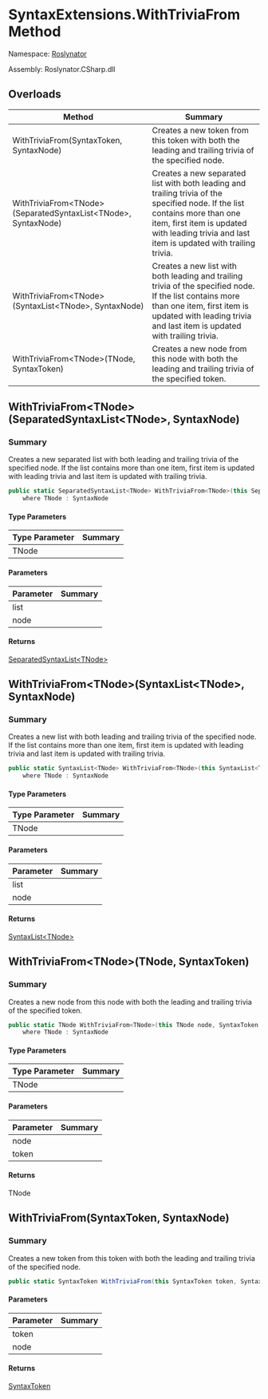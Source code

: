 # SyntaxExtensions\.WithTriviaFrom Method

Namespace: [Roslynator](../../README.md)

Assembly: Roslynator\.CSharp\.dll

## Overloads

| Method | Summary |
| ------ | ------- |
| WithTriviaFrom\(SyntaxToken, SyntaxNode\) | Creates a new token from this token with both the leading and trailing trivia of the specified node\. |
| WithTriviaFrom\<TNode>\(SeparatedSyntaxList\<TNode>, SyntaxNode\) | Creates a new separated list with both leading and trailing trivia of the specified node\. If the list contains more than one item, first item is updated with leading trivia and last item is updated with trailing trivia\. |
| WithTriviaFrom\<TNode>\(SyntaxList\<TNode>, SyntaxNode\) | Creates a new list with both leading and trailing trivia of the specified node\. If the list contains more than one item, first item is updated with leading trivia and last item is updated with trailing trivia\. |
| WithTriviaFrom\<TNode>\(TNode, SyntaxToken\) | Creates a new node from this node with both the leading and trailing trivia of the specified token\. |

## WithTriviaFrom\<TNode>\(SeparatedSyntaxList\<TNode>, SyntaxNode\)

### Summary

Creates a new separated list with both leading and trailing trivia of the specified node\.
If the list contains more than one item, first item is updated with leading trivia and last item is updated with trailing trivia\.

```csharp
public static SeparatedSyntaxList<TNode> WithTriviaFrom<TNode>(this SeparatedSyntaxList<TNode> list, SyntaxNode node) 
    where TNode : SyntaxNode
```

#### Type Parameters

| Type Parameter | Summary |
| -------------- | ------- |
| TNode | |

#### Parameters

| Parameter | Summary |
| --------- | ------- |
| list | |
| node | |

#### Returns

[SeparatedSyntaxList\<TNode>](https://docs.microsoft.com/en-us/dotnet/api/microsoft.codeanalysis.separatedsyntaxlist-1)




## WithTriviaFrom\<TNode>\(SyntaxList\<TNode>, SyntaxNode\)

### Summary

Creates a new list with both leading and trailing trivia of the specified node\.
If the list contains more than one item, first item is updated with leading trivia and last item is updated with trailing trivia\.

```csharp
public static SyntaxList<TNode> WithTriviaFrom<TNode>(this SyntaxList<TNode> list, SyntaxNode node) 
    where TNode : SyntaxNode
```

#### Type Parameters

| Type Parameter | Summary |
| -------------- | ------- |
| TNode | |

#### Parameters

| Parameter | Summary |
| --------- | ------- |
| list | |
| node | |

#### Returns

[SyntaxList\<TNode>](https://docs.microsoft.com/en-us/dotnet/api/microsoft.codeanalysis.syntaxlist-1)




## WithTriviaFrom\<TNode>\(TNode, SyntaxToken\)

### Summary

Creates a new node from this node with both the leading and trailing trivia of the specified token\.

```csharp
public static TNode WithTriviaFrom<TNode>(this TNode node, SyntaxToken token) 
    where TNode : SyntaxNode
```

#### Type Parameters

| Type Parameter | Summary |
| -------------- | ------- |
| TNode | |

#### Parameters

| Parameter | Summary |
| --------- | ------- |
| node | |
| token | |

#### Returns

TNode




## WithTriviaFrom\(SyntaxToken, SyntaxNode\)

### Summary

Creates a new token from this token with both the leading and trailing trivia of the specified node\.

```csharp
public static SyntaxToken WithTriviaFrom(this SyntaxToken token, SyntaxNode node)
```

#### Parameters

| Parameter | Summary |
| --------- | ------- |
| token | |
| node | |

#### Returns

[SyntaxToken](https://docs.microsoft.com/en-us/dotnet/api/microsoft.codeanalysis.syntaxtoken)




